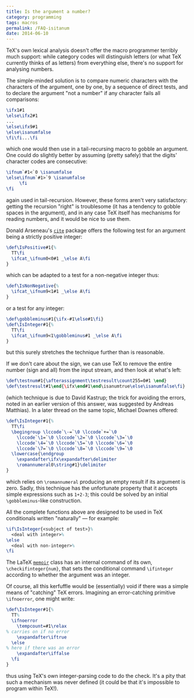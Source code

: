 ```yaml
---
title: Is the argument a number?
category: programming
tags: macros
permalink: /FAQ-isitanum
date: 2014-06-10
---
```


TeX's own lexical analysis doesn't offer the macro programmer
terribly much support: while category codes will distinguish letters
(or what TeX currently thinks of as letters) from everything else,
there's no support for analysing numbers.

The simple-minded solution is to compare numeric characters with the
characters of the argument, one by one, by a sequence of direct tests,
and to declare the argument "not a number" if any character fails
all comparisons:
```latex
\ifx1#1
\else\ifx2#1
...
\else\ifx9#1
\else\isanumfalse
\fi\fi...\fi
```
which one would then use in a tail-recursing macro to gobble an
argument.  One could do slightly better by assuming (pretty safely)
that the digits' character codes are consecutive:
```latex
\ifnum`#1<`0 \isanumfalse
\else\ifnum`#1>`9 \isanumfalse
     \fi
\fi
```
again used in tail-recursion.  However, these forms aren't very
satisfactory: getting the recursion "right" is troublesome (it has a
tendency to gobble spaces in the argument), and in any case TeX
itself has mechanisms for reading numbers, and it would be nice to use
them.

Donald Arseneau's [`cite`](https://ctan.org/pkg/cite) package offers the following test
for an argument being a strictly positive integer:
<!-- {% raw %} -->
```latex
\def\IsPositive#1{%
  TT\fi
  \ifcat_\ifnum0<0#1 _\else A\fi
}
```
<!-- {% endraw %} -->
which can be adapted to a test for a non-negative integer thus:
<!-- {% raw %} -->
```latex
\def\IsNonNegative{%
  \ifcat_\ifnum9<1#1 _\else A\fi
}
```
<!-- {% endraw %} -->
or a test for any integer:
<!-- {% raw %} -->
```latex
\def\gobbleminus#1{\ifx-#1\else#1\fi}
\def\IsInteger#1{%
  TT\fi
  \ifcat_\ifnum9<1\gobbleminus#1 _\else A\fi
}
```
<!-- {% endraw %} -->
but this surely stretches the technique further than is reasonable.

If we don't care about the sign, we can use TeX to remove the
entire number (sign and all) from the input stream, and then look at
what's left:
```latex
\def\testnum#1{\afterassignment\testresult\count255=0#1 \end}
\def\testresult#1\end{\ifx\end#1\end\isanumtrue\else\isanumfalse\fi}
```
(which technique is due to David Kastrup; the trick for avoiding the
errors, noted in an earlier version of this answer, was suggested by
Andreas Matthias).
In a later thread on the same topic, Michael Downes offered:
<!-- {% raw %} -->
```latex
\def\IsInteger#1{%
  TT\fi
  \begingroup \lccode`\-=`\0 \lccode`+=`\0
    \lccode`\1=`\0 \lccode`\2=`\0 \lccode`\3=`\0
    \lccode`\4=`\0 \lccode`\5=`\0 \lccode`\6=`\0
    \lccode`\7=`\0 \lccode`\8=`\0 \lccode`\9=`\0
  \lowercase{\endgroup
    \expandafter\ifx\expandafter\delimiter
    \romannumeral0\string#1}\delimiter
}
```
<!-- {% endraw %} -->
which relies on `\romannumeral` producing an empty result if its
argument is zero.  Sadly, this technique has the unfortunate property
that it accepts simple expressions such as `1+2-3`; this
could be solved by an initial `\gobbleminus`-like construction.

All the complete functions above are designed to be used in TeX
conditionals written "naturally"&nbsp;&mdash; for example:
```latex
\if\IsInteger{<subject of test>}%
  <deal with integer>%
\else
  <deal with non-integer>%
\fi
```
The LaTeX [`memoir`](https://ctan.org/pkg/memoir) class has an internal command of its own,
`\checkifinteger{num}`, that sets the conditional command
`\ifinteger` according to whether the argument was an integer.

Of course, all this kerfuffle would be (essentially) void if there was
a simple means of "catching" TeX errors.  Imagining an
error-catching primitive `\ifnoerror`, one might write:
<!-- {% raw %} -->
```latex
\def\IsInteger#1{%
  TT%
  \ifnoerror
    \tempcount=#1\relax
% carries on if no error
    \expandafter\iftrue
  \else
% here if there was an error
    \expandafter\iffalse
  \fi
}
```
<!-- {% endraw %} -->
thus using TeX's own integer-parsing code to do the check.  It's a
pity that such a mechanism was never defined (it could be that it's
impossible to program within TeX!).

